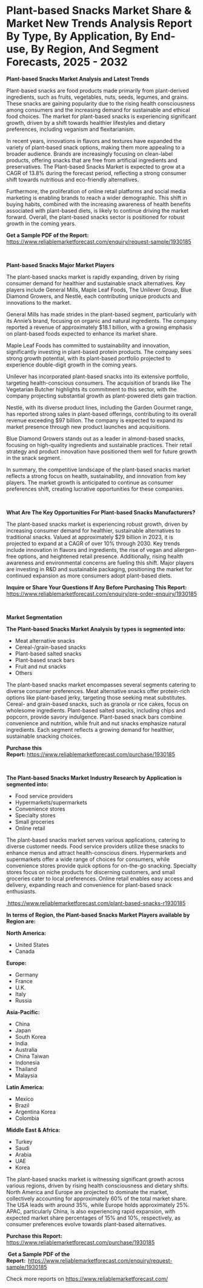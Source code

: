 <p><h1>Plant-based Snacks Market Share & Market New Trends Analysis Report By Type, By Application, By End-use, By Region, And Segment Forecasts, 2025 - 2032</h1></p><p><strong>Plant-based Snacks Market Analysis and Latest Trends</strong></p>
<p><p>Plant-based snacks are food products made primarily from plant-derived ingredients, such as fruits, vegetables, nuts, seeds, legumes, and grains. These snacks are gaining popularity due to the rising health consciousness among consumers and the increasing demand for sustainable and ethical food choices. The market for plant-based snacks is experiencing significant growth, driven by a shift towards healthier lifestyles and dietary preferences, including veganism and flexitarianism.</p><p>In recent years, innovations in flavors and textures have expanded the variety of plant-based snack options, making them more appealing to a broader audience. Brands are increasingly focusing on clean-label products, offering snacks that are free from artificial ingredients and preservatives. The Plant-based Snacks Market is expected to grow at a CAGR of 13.8% during the forecast period, reflecting a strong consumer shift towards nutritious and eco-friendly alternatives.</p><p>Furthermore, the proliferation of online retail platforms and social media marketing is enabling brands to reach a wider demographic. This shift in buying habits, combined with the increasing awareness of health benefits associated with plant-based diets, is likely to continue driving the market forward. Overall, the plant-based snacks sector is positioned for robust growth in the coming years.</p></p>
<p><strong>Get a Sample PDF of the Report:&nbsp;</strong> <a href="https://www.reliablemarketforecast.com/enquiry/request-sample/1930185?utm_campaign=1110&utm_medium=2&utm_source=Github&utm_content=ia&utm_term=16012025&utm_id=plant-based-snacks">https://www.reliablemarketforecast.com/enquiry/request-sample/1930185</a></p>
<p>&nbsp;</p>
<p><strong>Plant-based Snacks Major Market Players</strong></p>
<p><p>The plant-based snacks market is rapidly expanding, driven by rising consumer demand for healthier and sustainable snack alternatives. Key players include General Mills, Maple Leaf Foods, The Unilever Group, Blue Diamond Growers, and Nestlé, each contributing unique products and innovations to the market.</p><p>General Mills has made strides in the plant-based segment, particularly with its Annie’s brand, focusing on organic and natural ingredients. The company reported a revenue of approximately $18.1 billion, with a growing emphasis on plant-based foods expected to enhance its market share.</p><p>Maple Leaf Foods has committed to sustainability and innovation, significantly investing in plant-based protein products. The company sees strong growth potential, with its plant-based portfolio projected to experience double-digit growth in the coming years.</p><p>Unilever has incorporated plant-based snacks into its extensive portfolio, targeting health-conscious consumers. The acquisition of brands like The Vegetarian Butcher highlights its commitment to this sector, with the company projecting substantial growth as plant-powered diets gain traction.</p><p>Nestlé, with its diverse product lines, including the Garden Gourmet range, has reported strong sales in plant-based offerings, contributing to its overall revenue exceeding $97 billion. The company is expected to expand its market presence through new product launches and acquisitions.</p><p>Blue Diamond Growers stands out as a leader in almond-based snacks, focusing on high-quality ingredients and sustainable practices. Their retail strategy and product innovation have positioned them well for future growth in the snack segment.</p><p>In summary, the competitive landscape of the plant-based snacks market reflects a strong focus on health, sustainability, and innovation from key players. The market growth is anticipated to continue as consumer preferences shift, creating lucrative opportunities for these companies.</p></p>
<p>&nbsp;</p>
<p><strong>What Are The Key Opportunities For Plant-based Snacks Manufacturers?</strong></p>
<p><p>The plant-based snacks market is experiencing robust growth, driven by increasing consumer demand for healthier, sustainable alternatives to traditional snacks. Valued at approximately $29 billion in 2023, it is projected to expand at a CAGR of over 10% through 2030. Key trends include innovation in flavors and ingredients, the rise of vegan and allergen-free options, and heightened retail presence. Additionally, rising health awareness and environmental concerns are fueling this shift. Major players are investing in R&D and sustainable packaging, positioning the market for continued expansion as more consumers adopt plant-based diets.</p></p>
<p><strong>Inquire or Share Your Questions If Any Before Purchasing This Report:</strong> <a href="https://www.reliablemarketforecast.com/enquiry/pre-order-enquiry/1930185?utm_campaign=1110&utm_medium=2&utm_source=Github&utm_content=ia&utm_term=16012025&utm_id=plant-based-snacks">https://www.reliablemarketforecast.com/enquiry/pre-order-enquiry/1930185</a></p>
<p>&nbsp;</p>
<p><strong>Market Segmentation</strong></p>
<p><strong>The Plant-based Snacks Market Analysis by types is segmented into:</strong></p>
<p><ul><li>Meat alternative snacks</li><li>Cereal-/grain-based snacks</li><li>Plant-based salted snacks</li><li>Plant-based snack bars</li><li>Fruit and nut snacks</li><li>Others</li></ul></p>
<p><p>The plant-based snacks market encompasses several segments catering to diverse consumer preferences. Meat alternative snacks offer protein-rich options like plant-based jerky, targeting those seeking meat substitutes. Cereal- and grain-based snacks, such as granola or rice cakes, focus on wholesome ingredients. Plant-based salted snacks, including chips and popcorn, provide savory indulgence. Plant-based snack bars combine convenience and nutrition, while fruit and nut snacks emphasize natural ingredients. Each segment reflects a growing demand for healthier, sustainable snacking choices.</p></p>
<p><strong>Purchase this Report:&nbsp;</strong><a href="https://www.reliablemarketforecast.com/purchase/1930185?utm_campaign=1110&utm_medium=2&utm_source=Github&utm_content=ia&utm_term=16012025&utm_id=plant-based-snacks">https://www.reliablemarketforecast.com/purchase/1930185</a></p>
<p>&nbsp;</p>
<p><strong>The Plant-based Snacks Market Industry Research by Application is segmented into:</strong></p>
<p><ul><li>Food service providers</li><li>Hypermarkets/supermarkets</li><li>Convenience stores</li><li>Specialty stores</li><li>Small groceries</li><li>Online retail</li></ul></p>
<p><p>The plant-based snacks market serves various applications, catering to diverse customer needs. Food service providers utilize these snacks to enhance menus and attract health-conscious diners. Hypermarkets and supermarkets offer a wide range of choices for consumers, while convenience stores provide quick options for on-the-go snacking. Specialty stores focus on niche products for discerning customers, and small groceries cater to local preferences. Online retail enables easy access and delivery, expanding reach and convenience for plant-based snack enthusiasts.</p></p>
<p><a href="https://www.reliablemarketforecast.com/plant-based-snacks-r1930185?utm_campaign=1110&utm_medium=2&utm_source=Github&utm_content=ia&utm_term=16012025&utm_id=plant-based-snacks">&nbsp;https://www.reliablemarketforecast.com/plant-based-snacks-r1930185</a></p>
<p><strong>In terms of Region, the Plant-based Snacks Market Players available by Region are:</strong></p>
<p>
    <p> <strong> North America: </strong>
        <ul>
            <li>United States</li>
            <li>Canada</li>
        </ul>
        </p> 
    <p> <strong> Europe: </strong>
        <ul>
            <li>Germany</li>
            <li>France</li>
            <li>U.K.</li>
            <li>Italy</li>
            <li>Russia</li>
        </ul>
        </p> 
    <p> <strong> Asia-Pacific: </strong>
        <ul>
            <li>China</li>
            <li>Japan</li>
            <li>South Korea</li>
            <li>India</li>
            <li>Australia</li>
            <li>China Taiwan</li>
            <li>Indonesia</li>
            <li>Thailand</li>
            <li>Malaysia</li>
        </ul>
        </p> 
    <p> <strong> Latin America: </strong>
        <ul>
            <li>Mexico</li>
            <li>Brazil</li>
            <li>Argentina Korea</li>
            <li>Colombia</li>
        </ul>
        </p> 
    <p> <strong> Middle East & Africa: </strong>
        <ul>
            <li>Turkey</li>
            <li>Saudi</li>
            <li>Arabia</li>
            <li>UAE</li>
            <li>Korea</li>
        </ul>
    </p>
    </p>
<p><p>The plant-based snacks market is witnessing significant growth across various regions, driven by rising health consciousness and dietary shifts. North America and Europe are projected to dominate the market, collectively accounting for approximately 60% of the total market share. The USA leads with around 35%, while Europe holds approximately 25%. APAC, particularly China, is also experiencing rapid expansion, with expected market share percentages of 15% and 10%, respectively, as consumer preferences evolve towards plant-based alternatives.</p></p>
<p><strong>Purchase this Report: </strong><a href="https://www.reliablemarketforecast.com/purchase/1930185?utm_campaign=1110&utm_medium=2&utm_source=Github&utm_content=ia&utm_term=16012025&utm_id=plant-based-snacks">https://www.reliablemarketforecast.com/purchase/1930185</a></p>
<p>&nbsp;<strong>Get a Sample PDF of the Report:&nbsp;&nbsp;</strong><a href="https://www.reliablemarketforecast.com/enquiry/request-sample/1930185?utm_campaign=1110&utm_medium=2&utm_source=Github&utm_content=ia&utm_term=16012025&utm_id=plant-based-snacks">https://www.reliablemarketforecast.com/enquiry/request-sample/1930185</a></p>
<p><strong></strong></p>
<p>Check more reports on <a href="https://www.reliablemarketforecast.com/?utm_campaign=1110&utm_medium=2&utm_source=Github&utm_content=ia&utm_term=16012025&utm_id=plant-based-snacks">https://www.reliablemarketforecast.com/</a></p>